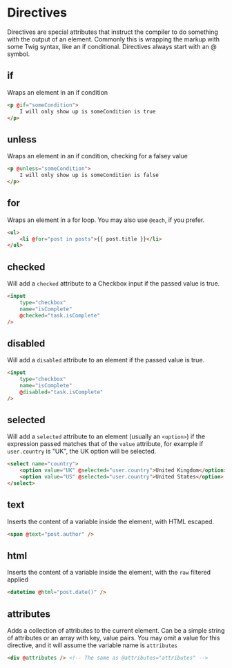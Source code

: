 # Directives

Directives are special attributes that instruct the compiler to do something with the output of an element. Commonly this is wrapping the markup with some Twig syntax, like an if conditional. Directives always start with an @ symbol.

## if
Wraps an element in an if condition

```html
<p @if="someCondition">
    I will only show up is someCondition is true
</p>
```

## unless
Wraps an element in an if condition, checking for a falsey value

```html
<p @unless="someCondition">
    I will only show up is someCondition is false
</p>
```

## for

Wraps an element in a for loop. You may also use `@each`, if you prefer.

```html
<ul>
	<li @for="post in posts">{{ post.title }}</li>
</ul>
```

## checked

Will add a `checked` attribute to a Checkbox input if the passed value is true.

```html
<input
    type="checkbox"
    name="isComplete"
    @checked="task.isComplete"
/>
```

## disabled

Will add a `disabled` attribute to an element if the passed value is true.

```html
<input
    type="checkbox"
    name="isComplete"
    @disabled="task.isComplete"
/>
```

## selected

Will add a `selected` attribute to an element (usually an `<option>`) if the expression passed matches that of the `value` attribute, for example if `user.country` is "UK", the UK option will be selected.

```html
<select name="country">
    <option value="UK" @selected="user.country">United Kingdom</option>
    <option value="US" @selected="user.country">United States</option>
</select>
```

## text

Inserts the content of a variable inside the element, with HTML escaped.

```html
<span @text="post.author" />
```

## html

Inserts the content of a variable inside the element, with the `raw` filtered applied

```html
<datetime @html="post.date()" />
```

## attributes

Adds a collection of attributes to the current element. Can be a simple string of attributes or an array with key, value pairs. You may omit a value for this directive, and it will assume the variable name is `attributes`

```html
<div @attributes /> <!-- The same as @attributes="attributes" -->
```